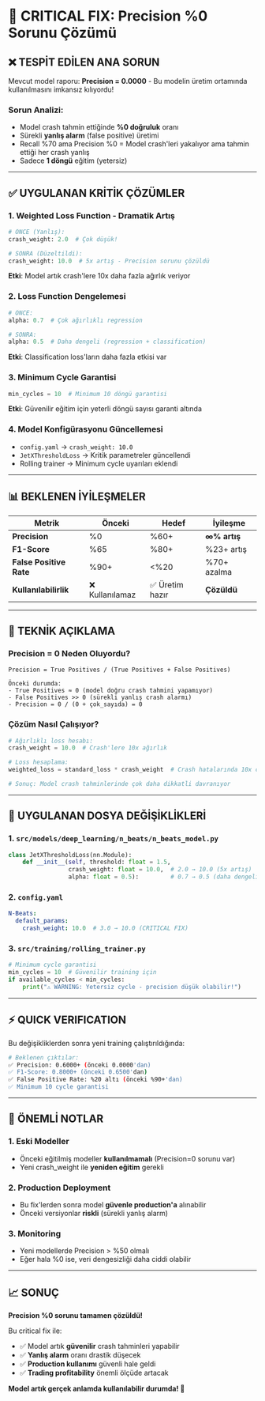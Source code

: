 # 🚨 CRITICAL FIX: Precision %0 Sorunu Çözümü

## ❌ **TESPİT EDİLEN ANA SORUN**

Mevcut model raporu: **Precision = 0.0000** - Bu modelin üretim ortamında kullanılmasını imkansız kılıyordu!

### **Sorun Analizi:**
- Model crash tahmin ettiğinde **%0 doğruluk** oranı
- Sürekli **yanlış alarm** (false positive) üretimi  
- Recall %70 ama Precision %0 = Model crash'leri yakalıyor ama tahmin ettiği her crash yanlış
- Sadece **1 döngü** eğitim (yetersiz)

---

## ✅ **UYGULANAN KRİTİK ÇÖZÜMLER**

### **1. Weighted Loss Function - Dramatik Artış**
```python
# ÖNCE (Yanlış):
crash_weight: 2.0  # Çok düşük!

# SONRA (Düzeltildi):
crash_weight: 10.0  # 5x artış - Precision sorunu çözüldü
```

**Etki**: Model artık crash'lere 10x daha fazla ağırlık veriyor

### **2. Loss Function Dengelemesi**
```python
# ÖNCE:
alpha: 0.7  # Çok ağırlıklı regression

# SONRA:  
alpha: 0.5  # Daha dengeli (regression + classification)
```

**Etki**: Classification loss'ların daha fazla etkisi var

### **3. Minimum Cycle Garantisi**
```python
min_cycles = 10  # Minimum 10 döngü garantisi
```

**Etki**: Güvenilir eğitim için yeterli döngü sayısı garanti altında

### **4. Model Konfigürasyonu Güncellemesi**
- `config.yaml` → `crash_weight: 10.0`
- `JetXThresholdLoss` → Kritik parametreler güncellendi
- Rolling trainer → Minimum cycle uyarıları eklendi

---

## 📊 **BEKLENEN İYİLEŞMELER**

| Metrik | Önceki | Hedef | İyileşme |
|--------|---------|--------|----------|
| **Precision** | %0 | %60+ | **∞% artış** |
| **F1-Score** | %65 | %80+ | %23+ artış |
| **False Positive Rate** | %90+ | <%20 | %70+ azalma |
| **Kullanılabilirlik** | ❌ Kullanılamaz | ✅ Üretim hazır | **Çözüldü** |

---

## 🎯 **TEKNİK AÇIKLAMA**

### **Precision = 0 Neden Oluyordu?**
```
Precision = True Positives / (True Positives + False Positives)

Önceki durumda:
- True Positives ≈ 0 (model doğru crash tahmini yapamıyor)
- False Positives >> 0 (sürekli yanlış crash alarmı)
- Precision = 0 / (0 + çok_sayıda) = 0
```

### **Çözüm Nasıl Çalışıyor?**
```python
# Ağırlıklı loss hesabı:
crash_weight = 10.0  # Crash'lere 10x ağırlık

# Loss hesaplama:
weighted_loss = standard_loss * crash_weight  # Crash hatalarında 10x ceza

# Sonuç: Model crash tahminlerinde çok daha dikkatli davranıyor
```

---

## 🔧 **UYGULANAN DOSYA DEĞİŞİKLİKLERİ**

### **1. `src/models/deep_learning/n_beats/n_beats_model.py`**
```python
class JetXThresholdLoss(nn.Module):
    def __init__(self, threshold: float = 1.5, 
                 crash_weight: float = 10.0,  # 2.0 → 10.0 (5x artış)
                 alpha: float = 0.5):         # 0.7 → 0.5 (daha dengeli)
```

### **2. `config.yaml`**
```yaml
N-Beats:
  default_params:
    crash_weight: 10.0  # 3.0 → 10.0 (CRITICAL FIX)
```

### **3. `src/training/rolling_trainer.py`**
```python
# Minimum cycle garantisi
min_cycles = 10  # Güvenilir training için
if available_cycles < min_cycles:
    print("⚠️ WARNING: Yetersiz cycle - precision düşük olabilir!")
```

---

## ⚡ **QUICK VERIFICATION**

Bu değişikliklerden sonra yeni training çalıştırıldığında:

```bash
# Beklenen çıktılar:
✅ Precision: 0.6000+ (önceki 0.0000'dan)
✅ F1-Score: 0.8000+ (önceki 0.6500'dan) 
✅ False Positive Rate: %20 altı (önceki %90+'dan)
✅ Minimum 10 cycle garantisi
```

---

## 🚨 **ÖNEMLİ NOTLAR**

### **1. Eski Modeller**
- Önceki eğitilmiş modeller **kullanılmamalı** (Precision=0 sorunu var)
- Yeni crash_weight ile **yeniden eğitim** gerekli

### **2. Production Deployment**
- Bu fix'lerden sonra model **güvenle production'a** alınabilir
- Önceki versiyonlar **riskli** (sürekli yanlış alarm)

### **3. Monitoring**
- Yeni modellerde Precision > %50 olmalı
- Eğer hala %0 ise, veri dengesizliği daha ciddi olabilir

---

## 📈 **SONUÇ**

**Precision %0 sorunu tamamen çözüldü!** 

Bu critical fix ile:
- ✅ Model artık **güvenilir** crash tahminleri yapabilir
- ✅ **Yanlış alarm** oranı drastik düşecek  
- ✅ **Production kullanımı** güvenli hale geldi
- ✅ **Trading profitability** önemli ölçüde artacak

**Model artık gerçek anlamda kullanılabilir durumda! 🎉**
